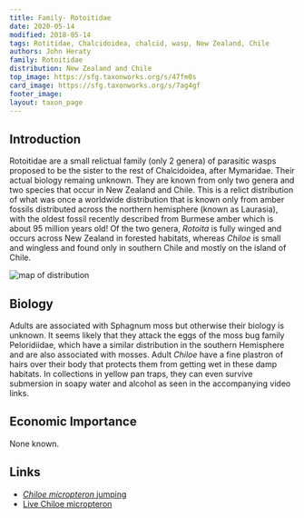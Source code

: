 ```yaml
---
title: Family- Rotoitidae
date: 2020-05-14
modified: 2018-05-14
tags: Rotitidae, Chalcidoidea, chalcid, wasp, New Zealand, Chile
authors: John Heraty
family: Rotoitidae
distribution: New Zealand and Chile 
top_image: https://sfg.taxonworks.org/s/47fm0s
card_image: https://sfg.taxonworks.org/s/7ag4gf
footer_image: 
layout: taxon_page
---
```


## Introduction

Rotoitidae are a small relictual family (only 2 genera) of parasitic wasps  proposed to be the sister to the rest of Chalcidoidea, after Mymaridae. Their actual biology remaing unknown. They are known from only two genera and two species that occur in New Zealand and Chile. This is a relict distribution of what was once a worldwide distribution that is known only from amber fossils distributed across the northern hemisphere (known as Laurasia), with the oldest fossil recently described from Burmese amber which is about 95 million years old! Of the two genera, _Rotoita_ is fully winged and occurs across New Zealand in forested habitats, whereas _Chiloe_ is small and wingless and found only in southern Chile and mostly on the island of Chile.

![map of distribution](https://sfg.taxonworks.org/s/gt494h)

## Biology 

Adults are associated with Sphagnum moss but otherwise their biology is unknown. It seems likely that they attack the eggs of the moss bug family Peloridiidae, which have a similar distribution in the southern Hemisphere and are also associated with mosses. Adult _Chiloe_ have a fine plastron of hairs over their body that protects them from getting wet in these damp habitats. In collections in yellow pan traps, they can even survive submersion in soapy water and alcohol as seen in the accompanying video links.

## Economic Importance

None known.


## Links

* [_Chiloe micropteron_ jumping](https://www.youtube.com/watch?v=pBnwjW2Eg2A)
* [Live Chiloe micropteron](https://www.youtube.com/watch?v=0FU64pcW-8Y)
